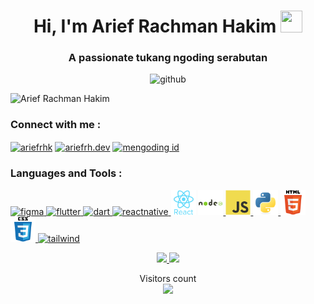 


<h1 align="center">Hi, I'm Arief Rachman Hakim <img src="https://media.giphy.com/media/hvRJCLFzcasrR4ia7z/giphy.gif" height="35px" width="35px"></h1>
<h3 align="center">A passionate tukang ngoding serabutan</h3>


<p align="center"><img src='https://github.com/ariefhk/Profile/blob/main/code.gif' alt='github' height='300' width='350' ></p>


<p align="left"> <img src="https://komarev.com/ghpvc/?username=ariefhk&label=Profile%20views&color=0e75b6&style=flat" alt="Arief Rachman Hakim" /> </p>
<h3 align="left">Connect with me :</h3>
<p align="left">
<a href="https://linkedin.com/in/ariefrhk" target="blank"><img align="center" src="https://raw.githubusercontent.com/rahuldkjain/github-profile-readme-generator/master/src/images/icons/Social/linked-in-alt.svg" alt="ariefrhk" height="30" width="40" /></a>
<a href="https://instagram.com/ariefrh.dev" target="blank"><img align="center" src="https://raw.githubusercontent.com/rahuldkjain/github-profile-readme-generator/master/src/images/icons/Social/instagram.svg" alt="ariefrh.dev" height="30" width="40" /></a>
<a href="https://www.youtube.com/channel/UCh-ogojKcj7FwhKSHNL_Vwg" target="blank"><img align="center" src="https://raw.githubusercontent.com/rahuldkjain/github-profile-readme-generator/master/src/images/icons/Social/youtube.svg" alt="mengoding id" height="30" width="40" /></a>
</p>

<h3 align="left">Languages and Tools :</h3>
    <p align="left"> 
   <a href="https://www.figma.com/" target="_blank" rel="noreferrer"> <img src="https://www.vectorlogo.zone/logos/figma/figma-icon.svg" alt="figma" width="40" height="40"/>
</a>
<a href="https://flutter.dev" target="_blank" rel="noreferrer"> <img src="https://www.vectorlogo.zone/logos/flutterio/flutterio-icon.svg" alt="flutter" width="40" height="40"/> </a>
<a href="https://dart.dev" target="_blank" rel="noreferrer"> <img src="https://www.vectorlogo.zone/logos/dartlang/dartlang-icon.svg" alt="dart" width="40" height="40"/> </a>
<a href="https://reactnative.dev/" target="_blank" rel="noreferrer"> <img src="https://reactnative.dev/img/header_logo.svg" alt="reactnative" width="40" height="40"/> </a>
<a href="https://reactjs.org/" target="_blank" rel="noreferrer"> <img src="https://raw.githubusercontent.com/devicons/devicon/master/icons/react/react-original-wordmark.svg" alt="react" width="40" height="40"/></a>
<a href="https://nodejs.org" target="_blank" rel="noreferrer"> <img src="https://raw.githubusercontent.com/devicons/devicon/master/icons/nodejs/nodejs-original-wordmark.svg" alt="nodejs" width="40" height="40"/> </a>
<a href="https://developer.mozilla.org/en-US/docs/Web/JavaScript" target="_blank" rel="noreferrer"> <img src="https://raw.githubusercontent.com/devicons/devicon/master/icons/javascript/javascript-original.svg" alt="javascript" width="40" height="40"/> </a>
<a href="https://www.python.org" target="_blank" rel="noreferrer"> <img src="https://raw.githubusercontent.com/devicons/devicon/master/icons/python/python-original.svg" alt="python" width="40" height="40"/> </a>
<a href="https://www.w3.org/html/" target="_blank" rel="noreferrer"> <img src="https://raw.githubusercontent.com/devicons/devicon/master/icons/html5/html5-original-wordmark.svg" alt="html5" width="40" height="40"/> </a>
<a href="https://www.w3schools.com/css/" target="_blank" rel="noreferrer"> <img src="https://raw.githubusercontent.com/devicons/devicon/master/icons/css3/css3-original-wordmark.svg" alt="css3" width="40" height="40"/> </a>
<a href="https://tailwindcss.com/" target="_blank" rel="noreferrer"> <img src="https://www.vectorlogo.zone/logos/tailwindcss/tailwindcss-icon.svg" alt="tailwind" width="40" height="40"/> </a>
</p>





<p align="center">
<a href="https://github.com/ariefhk">
  <img height="180em" src="https://github-readme-stats.vercel.app/api?username=ariefhk&count_private=true&show_icons=true&theme=github_dark" />
    <img height="180em" src="https://github-readme-stats.vercel.app/api/top-langs/?username=ariefhk&layout=compact&theme=github_dark&langs_count=8" />
</a>
</p>



<p align="center"> 
  Visitors count<br>
  <img src="https://profile-counter.glitch.me/ariefhk/count.svg" />
</p>


<!--
**ariefhk/ariefhk** is a ✨ _special_ ✨ repository because its `README.md` (this file) appears on your GitHub profile.
Hi there 👋, Welcome to my Profile
Here are some ideas to get you started:
![GitHub streak stats](https://github-readme-streak-stats.herokuapp.com/?user=ariefhk)  
<br>
<p>Semoga Bermanfaat</p>

<br>

- 🔭 I’m currently working on ...
- 🌱 I’m currently learning ...
- 👯 I’m looking to collaborate on ...
- 🤔 I’m looking for help with ...
- 💬 Ask me about ...
- 📫 How to reach me: ...
- 😄 Pronouns: ...
- ⚡ Fun fact: ...
-->
